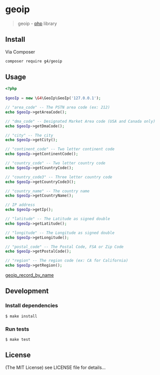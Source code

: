 geoip
======

> geoip - [php](http://php.net) library

## Install
Via Composer

```sh
composer require g4/geoip
```

## Usage

``` php
<?php
    
$geoIp = new \G4\GeoIp\GeoIp('127.0.0.1');

// "area_code" -- The PSTN area code (ex: 212)
echo $geoIp->getAreaCode();

// "dma_code" -- Designated Market Area code (USA and Canada only)
echo $geoIp->getDmaCode();

// "city" -- The city
echo $geoIp->getCity();

// "continent_code" -- Two letter continent code
echo $geoIp->getContinentCode();

// "country_code" -- Two letter country code
echo $geoIp->getCountryCode();

// "country_code3" -- Three letter country code
echo $geoIp->getCountryCode3();

// "country_name" -- The country name
echo $geoIp->getCountryName();

// IP address
echo $geoIp->getIp();

// "latitude" -- The Latitude as signed double
echo $geoIp->getLatitude();

// "longitude" -- The Longitude as signed double
echo $geoIp->getLongitude();

// "postal_code" -- The Postal Code, FSA or Zip Code
echo $geoIp->getPostalCode();

// "region" -- The region code (ex: CA for California)
echo $geoIp->getRegion();

```

[geoip_record_by_name](http://php.net/manual/en/function.geoip-record-by-name.php)

## Development

### Install dependencies

    $ make install

### Run tests

    $ make test

## License

(The MIT License)
see LICENSE file for details...